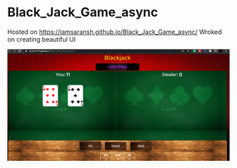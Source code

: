 # Black_Jack_Game_async
Hosted on https://iamsaransh.github.io/Black_Jack_Game_async/
Wroked on creating beautiful UI


![Game snapshot](https://github.com/iamsaransh/Black_Jack_Game_async/blob/master/blackjack.png)
